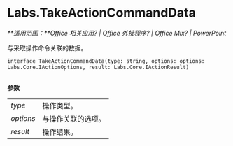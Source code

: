 
# <a name="labs.takeactioncommanddata"></a>Labs.TakeActionCommandData

 _**适用范围：**Office 相关应用? | Office 外接程序? | Office Mix? | PowerPoint_

与采取操作命令关联的数据。

```
interface TakeActionCommandData(type: string, options: options: Labs.Core.IActionOptions, result: Labs.Core.IActionResult)
```


## 

 **参数**


|||
|:-----|:-----|
| _type_|操作类型。|
| _options_|与操作关联的选项。|
| _result_|操作结果。|
